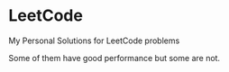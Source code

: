 # LeetCode
My Personal Solutions for LeetCode problems

Some of them have good performance but some are not. 
